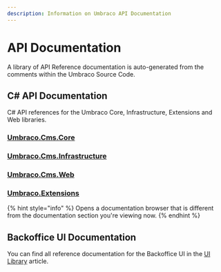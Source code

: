 ```yaml
---
description: Information on Umbraco API Documentation
---
```


# API Documentation

A library of API Reference documentation is auto-generated from the comments within the Umbraco Source Code.

## C# API Documentation

C# API references for the Umbraco Core, Infrastructure, Extensions and Web libraries.

### [Umbraco.Cms.Core](https://apidocs.umbraco.com/v17/csharp/api/Umbraco.Cms.Core.html)

### [Umbraco.Cms.Infrastructure](https://apidocs.umbraco.com/v17/csharp/api/Umbraco.Cms.Infrastructure.html)

### [Umbraco.Cms.Web](https://apidocs.umbraco.com/v17/csharp/api/Umbraco.Cms.Web.Common.html)

### [Umbraco.Extensions](https://apidocs.umbraco.com/v17/csharp/api/Umbraco.Extensions.html)

{% hint style="info" %}
Opens a documentation browser that is different from the documentation section you're viewing now.
{% endhint %}

## Backoffice UI Documentation

You can find all reference documentation for the Backoffice UI in the [UI Library](../customizing/ui-library.md) article.
